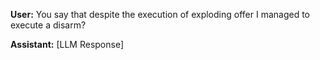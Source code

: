 **User:**
You say that despite the execution of exploding offer I managed to execute a disarm?

**Assistant:**
[LLM Response]

